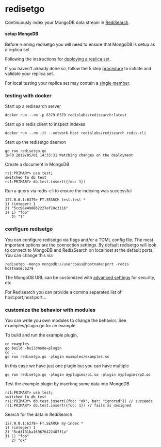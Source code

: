 # redisetgo

Continuously index your MongoDB data stream in [RediSearch](https://redislabs.com/redis-enterprise/technology/redis-search/).

#### setup MongoDB

Before running redisetgo you will need to ensure that MongoDB is setup as a replica set.

Following the instructions for [deploying a replica set](http://docs.mongodb.org/manual/tutorial/deploy-replica-set/).

If you haven't already done so,
follow the 5 step [procedure](https://docs.mongodb.com/manual/tutorial/deploy-replica-set/#procedure)
to initiate and validate your replica set.

For local testing your replica set may contain a
[single member](https://docs.mongodb.com/manual/tutorial/convert-standalone-to-replica-set/).

### testing with docker

Start up a redisearch server

```
docker run --rm -p 6379:6379 redislabs/redisearch:latest
```

Start up a redis client to inspect indexes

```
docker run --rm -it --network host redislabs/redisearch redis-cli
```

Start up the redisetgo daemon

```
go run redisetgo.go 
INFO 2019/05/01 14:33:31 Watching changes on the deployment
```

Create a document in MongoDB

```
rs1:PRIMARY> use test;
switched to db test
rs1:PRIMARY> db.test.insert({foo: 1})
```

Run a query via redis-cli to ensure the indexing was successful

```
127.0.0.1:6379> FT.SEARCH test.test *
1) (integer) 1
2) "5cc9ae490862227ef20c3116"
3) 1) "foo"
   2) "1"
```

### configure redisetgo

You can configure redisetgo via flags and/or a TOML config file.  The most important options are the 
connection settings.  By default redisetgo will look to connect to MongoDB and RedisSearch on localhost
at the default ports.  You can change this via

```
redisetgo -mongo mongodb://user:pass@hostname:port -redis hostname:6379
```

The MongoDB URL can be customized with
[advanced settings](https://github.com/mongodb/mongo-go-driver/blob/v1.0.2/x/network/connstring/connstring.go)
for security, etc.

For Redisearch you can provide a comma separated list of host:port,host:port...

### customize the behavior with modules

You can write you own modules to change the behavior.  See examples/plugin.go for an example.

To build and run the example plugin,

```
cd examples
go build -buildmode=plugin
cd ..
go run redisetgo.go -plugin examples/examples.so
```

In this case we have just one plugin but you can have multiple

```
go run redisetgo.go -plugin myplugins/p1.so -plugin myplugins/p2.so

```

Test the example plugin by inserting some data into MongoDB

```
rs1:PRIMARY> use test;
switched to db test
rs1:PRIMARY> db.test.insert({foo: "ok", bar: "ignored"}) // succeeds
rs1:PRIMARY> db.test.insert({foo: 1}) // fails as designed
```

Search for the data in RediSearch

```
127.0.0.1:6379> FT.SEARCH my-index *
1) (integer) 1
2) "5cd3131ba169676422407f1a"
3) 1) "foo"
   2) "ok"
```
